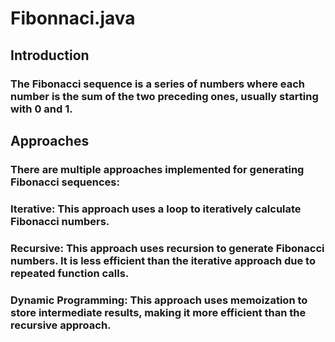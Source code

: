 # Fibonnaci.java

## Introduction
### The Fibonacci sequence is a series of numbers where each number is the sum of the two preceding ones, usually starting with 0 and 1. 

## Approaches
### There are multiple approaches implemented for generating Fibonacci sequences:
### Iterative: This approach uses a loop to iteratively calculate Fibonacci numbers.
### Recursive: This approach uses recursion to generate Fibonacci numbers. It is less efficient than the iterative approach due to repeated function calls.
### Dynamic Programming: This approach uses memoization to store intermediate results, making it more efficient than the recursive approach.
